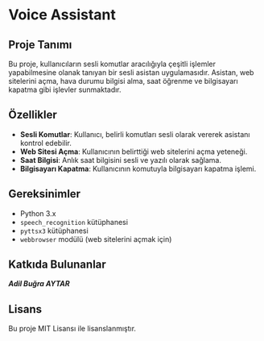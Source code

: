# Voice Assistant

## Proje Tanımı
Bu proje, kullanıcıların sesli komutlar aracılığıyla çeşitli işlemler yapabilmesine olanak tanıyan bir sesli asistan uygulamasıdır. Asistan, web sitelerini açma, hava durumu bilgisi alma, saat öğrenme ve bilgisayarı kapatma gibi işlevler sunmaktadır.

## Özellikler
- **Sesli Komutlar**: Kullanıcı, belirli komutları sesli olarak vererek asistanı kontrol edebilir.
- **Web Sitesi Açma**: Kullanıcının belirttiği web sitelerini açma yeteneği.
- **Saat Bilgisi**: Anlık saat bilgisini sesli ve yazılı olarak sağlama.
- **Bilgisayarı Kapatma**: Kullanıcının komutuyla bilgisayarı kapatma işlemi.

## Gereksinimler
- Python 3.x
- `speech_recognition` kütüphanesi
- `pyttsx3` kütüphanesi
- `webbrowser` modülü (web sitelerini açmak için)

## Katkıda Bulunanlar
 ***Adil Buğra AYTAR***
 
## Lisans
Bu proje MIT Lisansı ile lisanslanmıştır.
